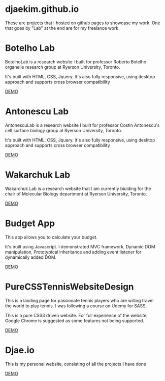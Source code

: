 # djaekim.github.io

 These are projects that I hosted on github pages to showcase my work. One that goes by "Lab" at the end are for my freelance work. 
 
<h1> Botelho Lab </h1>
<p> BotelhoLab is a research website I built for professor Roberto Botelho organelle research group at Ryerson University, Toronto. 
</p>
<p>It's built with HTML, CSS, Jquery. It's also fully responsive, using desktop approach and supports cross browser compatibility</p>
<a target="_blank" href="http://botelholab.com/"> DEMO </a>


<h1> Antonescu Lab </h1>
<p> AntonescuLab is a research website I built for professor Costin Antonescu's cell surface biology group at Ryerson University, Toronto. 
</p>
<p>It's built with HTML, CSS, Jquery. It's also fully responsive, using desktop approach and supports cross browser compatibility</p>
<a target="_blank" href="http://antonesculab.com/"> DEMO </a>

<h1> Wakarchuk Lab </h1>
<p> Wakarchuk Lab is a research website that I am currently biulding for the chair of Molecular Biology department at Ryerson University, Toronto. 
</p>
<a target="_blank" href="http://www.wakarchuklab.com/"> DEMO </a>

<h1>  Budget App </h1>
<p> This app allows you to calculate your budget.
</p>
<p> It's built using Javascript. I demonstrated MVC framework, Dynamic DOM manipulation, Prototypical inheritance and adding event listener for dynamically added DOM. </p>
<a target="_blank" href="https://djaekim.github.io/BudgetApp/"> DEMO </a>

<h1> PureCSSTennisWebsiteDesign </h1>
<p> This is a landing page for passionate tennis players who are willing travel the world to play tennis. I was following a course on Udemy for SASS.
</p>
<p> This is a pure CSS3 driven website. For full experience of the website, Google Chrome is suggested as some features not being supported. </p>
<a target="_blank" href="https://djaekim.github.io/PureCSSTennisWebsiteDesign/"> DEMO </a>

<h1> Djae.io </h1>
<p> This is my personal website, consisting of all the projects I have done
</p>
<a target="_blank" href="https://djaekim.github.io/djae.io/"> DEMO </a>
